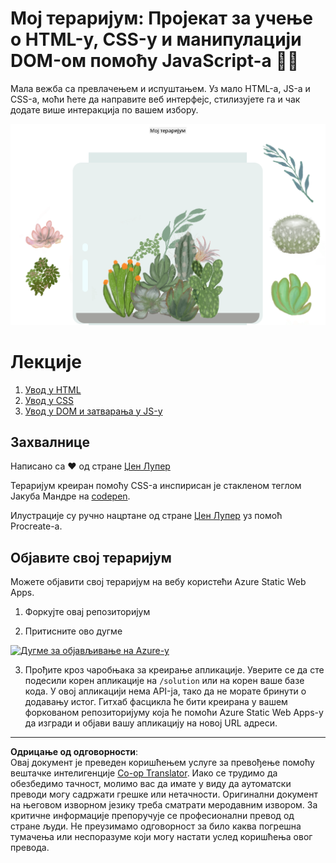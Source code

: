 <!--
CO_OP_TRANSLATOR_METADATA:
{
  "original_hash": "7965cd2bc5dc92ad888dc4c6ab2ab70a",
  "translation_date": "2025-08-28T10:23:00+00:00",
  "source_file": "3-terrarium/README.md",
  "language_code": "sr"
}
-->
# Мој тераријум: Пројекат за учење о HTML-у, CSS-у и манипулацији DOM-ом помоћу JavaScript-а 🌵🌱

Мала вежба са превлачењем и испуштањем. Уз мало HTML-а, JS-а и CSS-а, моћи ћете да направите веб интерфејс, стилизујете га и чак додате више интеракција по вашем избору.

![мој тераријум](../../../translated_images/screenshot_gray.0c796099a1f9f25e40aa55ead81f268434c00af30d7092490759945eda63067d.sr.png)

# Лекције

1. [Увод у HTML](./1-intro-to-html/README.md)
2. [Увод у CSS](./2-intro-to-css/README.md)
3. [Увод у DOM и затварања у JS-у](./3-intro-to-DOM-and-closures/README.md)

## Захвалнице

Написано са ♥️ од стране [Џен Лупер](https://www.twitter.com/jenlooper)

Тераријум креиран помоћу CSS-а инспирисан је стакленом теглом Јакуба Мандре на [codepen](https://codepen.io/Rotarepmi/pen/rjpNZY).

Илустрације су ручно нацртане од стране [Џен Лупер](http://jenlooper.com) уз помоћ Procreate-а.

## Објавите свој тераријум

Можете објавити свој тераријум на вебу користећи Azure Static Web Apps.

1. Форкујте овај репозиторијум

2. Притисните ово дугме

[![Дугме за објављивање на Azure-у](https://aka.ms/deploytoazurebutton)](https://portal.azure.com/?feature.customportal=false&WT.mc_id=academic-77807-sagibbon#create/Microsoft.StaticApp)

3. Прођите кроз чаробњака за креирање апликације. Уверите се да сте подесили корен апликације на `/solution` или на корен ваше базе кода. У овој апликацији нема API-ја, тако да не морате бринути о додавању истог. Гитхаб фасцикла ће бити креирана у вашем форкованом репозиторијуму која ће помоћи Azure Static Web Apps-у да изгради и објави вашу апликацију на новој URL адреси.

---

**Одрицање од одговорности**:  
Овај документ је преведен коришћењем услуге за превођење помоћу вештачке интелигенције [Co-op Translator](https://github.com/Azure/co-op-translator). Иако се трудимо да обезбедимо тачност, молимо вас да имате у виду да аутоматски преводи могу садржати грешке или нетачности. Оригинални документ на његовом изворном језику треба сматрати меродавним извором. За критичне информације препоручује се професионални превод од стране људи. Не преузимамо одговорност за било каква погрешна тумачења или неспоразуме који могу настати услед коришћења овог превода.